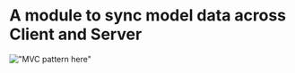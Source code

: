 # A module to sync model data across Client and Server
!["MVC pattern here"](http://addyosmani.github.io/backbone-fundamentals/img/backbone_mvc.png)